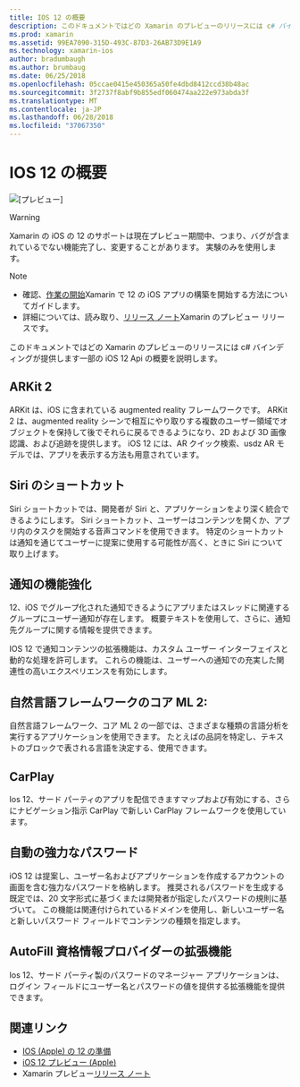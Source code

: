 ```yaml
---
title: IOS 12 の概要
description: このドキュメントではどの Xamarin のプレビューのリリースには c# バインディングが提供します一部の iOS 12 Api の概要を説明します。
ms.prod: xamarin
ms.assetid: 99EA7090-315D-493C-87D3-26AB73D9E1A9
ms.technology: xamarin-ios
author: bradumbaugh
ms.author: brumbaug
ms.date: 06/25/2018
ms.openlocfilehash: 05ccae0415e450365a50fe4dbd8412ccd38b48ac
ms.sourcegitcommit: 3f2737f8abf9b855edf060474aa222e973abda3f
ms.translationtype: MT
ms.contentlocale: ja-JP
ms.lasthandoff: 06/28/2018
ms.locfileid: "37067350"
---
```

# <a name="introduction-to-ios-12"></a>IOS 12 の概要

![[プレビュー]](~/media/shared/preview.png)

> [!WARNING]
> Xamarin の iOS の 12 のサポートは現在プレビュー期間中、つまり、バグが含まれているでない機能完了し、変更することがあります。 実験のみを使用します。

> [!NOTE]
> - 確認、[作業の開始](get-started.md)Xamarin で 12 の iOS アプリの構築を開始する方法についてガイドします。
> - 詳細については、読み取り、[リリース ノート](https://releases.xamarin.com/preview-release-xcode-10-beta/)Xamarin のプレビュー リリースです。

このドキュメントではどの Xamarin のプレビューのリリースには c# バインディングが提供します一部の iOS 12 Api の概要を説明します。

## <a name="arkit-2"></a>ARKit 2

ARKit は、iOS に含まれている augmented reality フレームワークです。 ARKit 2 は、augmented reality シーンで相互にやり取りする複数のユーザー領域でオブジェクトを保持して後でそれらに戻るできるようになり、2D および 3D 画像認識、および追跡を提供します。 iOS 12 には、AR クイック検索、usdz AR モデルでは、アプリを表示する方法も用意されています。

## <a name="siri-shortcuts"></a>Siri のショートカット

Siri ショートカットでは、開発者が Siri と、アプリケーションをより深く統合できるようにします。 Siri ショートカット、ユーザーはコンテンツを開くか、アプリ内のタスクを開始する音声コマンドを使用できます。 特定のショートカットは通知を通じてユーザーに提案に使用する可能性が高く、ときに Siri について取り上げます。

## <a name="notification-improvements"></a>通知の機能強化

12、iOS でグループ化された通知できるようにアプリまたはスレッドに関連するグループにユーザー通知が存在します。 概要テキストを使用して、さらに、通知先グループに関する情報を提供できます。

IOS 12 で通知コンテンツの拡張機能は、カスタム ユーザー インターフェイスと動的な処理を許可します。 これらの機能は、ユーザーへの通知での充実した関連性の高いエクスペリエンスを有効にします。

## <a name="core-ml-2-natural-language-framework"></a>自然言語フレームワークのコア ML 2:

自然言語フレームワーク、コア ML 2 の一部では、さまざまな種類の言語分析を実行するアプリケーションを使用できます。 たとえばの品詞を特定し、テキストのブロックで表される言語を決定する、使用できます。

## <a name="carplay"></a>CarPlay

Ios 12、サード パーティのアプリを配信できますマップおよび有効にする、さらにナビゲーション指示 CarPlay で新しい CarPlay フレームワークを使用しています。

## <a name="automatic-strong-passwords"></a>自動の強力なパスワード

iOS 12 は提案し、ユーザー名およびアプリケーションを作成するアカウントの画面を含む強力なパスワードを格納します。 推奨されるパスワードを生成する既定では、20 文字形式に基づくまたは開発者が指定したパスワードの規則に基づいて。 この機能は関連付けられているドメインを使用し、新しいユーザー名と新しいパスワード フィールドでコンテンツの種類を指定します。

## <a name="autofill-credential-provider-extensions"></a>AutoFill 資格情報プロバイダーの拡張機能

Ios 12、サード パーティ製のパスワードのマネージャー アプリケーションは、ログイン フィールドにユーザー名とパスワードの値を提供する拡張機能を提供できます。

## <a name="related-links"></a>関連リンク

- [IOS (Apple) の 12 の準備](https://developer.apple.com/ios/)
- [iOS 12 プレビュー (Apple)](https://www.apple.com/ios/ios-12-preview/)
- Xamarin プレビュー[リリース ノート](https://releases.xamarin.com/preview-release-xcode-10-beta/)

